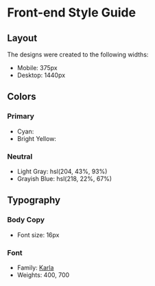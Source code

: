 # Front-end Style Guide

## Layout

The designs were created to the following widths:

- Mobile: 375px
- Desktop: 1440px

## Colors

### Primary

- Cyan: 
- Bright Yellow: 

### Neutral

- Light Gray: hsl(204, 43%, 93%)
- Grayish Blue: hsl(218, 22%, 67%)

## Typography

### Body Copy

- Font size: 16px

### Font

- Family: [Karla](https://fonts.google.com/specimen/Karla)
- Weights: 400, 700
